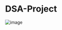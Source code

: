 # DSA-Project

![image](https://github.com/AliZaffar-ai/DSA-Project/assets/98279815/b8f4e62a-30ad-4eee-b434-837d0ab57297)
